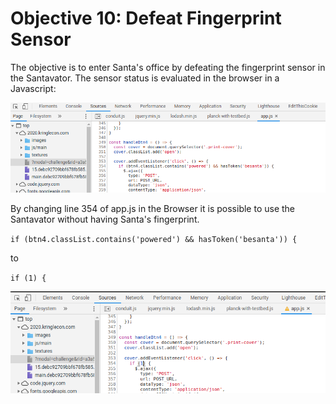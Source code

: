 # Objective 10: Defeat Fingerprint Sensor

The objective is to enter Santa's office by defeating the fingerprint sensor in the Santavator.
The sensor status is evaluated in the browser in a Javascript:

![pre-change](https://github.com/joergschwarzwaelder/hhc2020/blob/master/Objective-10/pre-change.png)

By changing line 354 of app.js in the Browser it is possible to use the Santavator without having Santa's fingerprint.

`if (btn4.classList.contains('powered') && hasToken('besanta')) {
`

to

`if (1) {
`

![post-change](https://github.com/joergschwarzwaelder/hhc2020/blob/master/Objective-10/post-change.png)
<!--stackedit_data:
eyJoaXN0b3J5IjpbLTM4MTczNTIyLDg1ODU0Njg4MSwtMTc0OT
g5NjY3XX0=
-->
